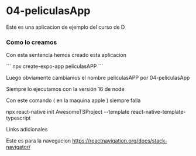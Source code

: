 # 04-peliculasApp
Este es una aplicacion de ejemplo del curso de D

### Como lo creamos
Con esta sentencia hemos creado esta aplicacion

´´´
npx create-expo-app peliculasAPP 
´´´

Luego obviamente cambiamos el nombre peliculasAPP por 04-peliculasApp

Siempre lo ejecutamos con la versión 16 de node

Con este comando ( en la maquina apple ) siempre falla

npx react-native init AwesomeTSProject --template react-native-template-typescript

Links adicionales

Este es para la navegacion
https://reactnavigation.org/docs/stack-navigator/

